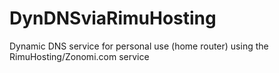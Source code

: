 # DynDNSviaRimuHosting
Dynamic DNS service for personal use (home router) using the RimuHosting/Zonomi.com service
